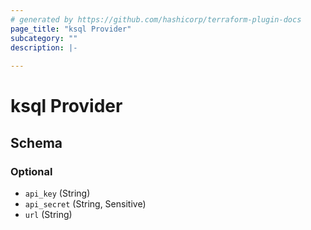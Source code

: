 ```yaml
---
# generated by https://github.com/hashicorp/terraform-plugin-docs
page_title: "ksql Provider"
subcategory: ""
description: |-
  
---
```


# ksql Provider





<!-- schema generated by tfplugindocs -->
## Schema

### Optional

- `api_key` (String)
- `api_secret` (String, Sensitive)
- `url` (String)
